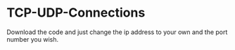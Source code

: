# TCP-UDP-Connections

Download the code and just change the ip address to your own and the port number you wish.

